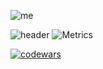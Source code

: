 ![me](https://user-images.githubusercontent.com/92153312/169655437-1f4e4829-8581-4667-b3c3-69e28f2e45ac.jpg)

![header](https://capsule-render.vercel.app/api?type=transparent&&color=5100ff&height=156&section=header&text=Hello%20People!&fontSize=75&animation=fadeIn&fontAlignY=38&desc=How%20about%20some%20cookie?%20:d&descAlignY=60&descAlign=60&&fontColor=b999ff)
![Metrics](https://metrics.lecoq.io/Okniceman?template=classic&base.repositories=0&stars=1&isocalendar=1&base.indepth=false&isocalendar.duration=half-year&stars.limit=4&config.timezone=Europe%2FMoscow)

[![codewars](https://www.codewars.com/users/CloudMilk/badges/large)](https://www.codewars.com/users/CloudMilk) 
